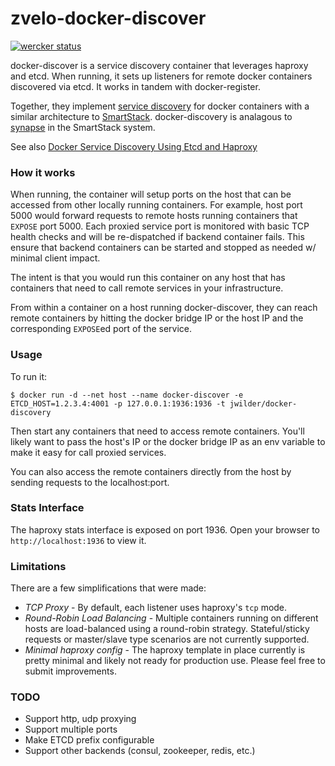 zvelo-docker-discover
=====================

[![wercker status](https://app.wercker.com/status/aa73805ce183bd02292d4ef310981747/s "wercker status")](https://app.wercker.com/project/bykey/aa73805ce183bd02292d4ef310981747)

docker-discover is a service discovery container that leverages haproxy and etcd.  When running,
it sets up listeners for remote docker containers discovered via etcd.  It works in tandem with
docker-register.

Together, they implement [service discovery][2] for docker containers with a similar architecture
to [SmartStack][3].  docker-discovery is analagous to [synapse][4] in the SmartStack system.

See also [Docker Service Discovery Using Etcd and Haproxy][5]

### How it works

When running, the container will setup ports on the host that can be accessed from other locally
running containers.  For example, host port 5000 would forward requests to remote hosts running
containers that `EXPOSE` port 5000.  Each proxied service port is monitored with basic TCP health
checks and will be re-dispatched if backend container fails.  This ensure that backend containers
can be started and stopped as needed w/ minimal client impact.

The intent is that you would run this container on any host that has containers that need to call
remote services in your infrastructure.

From within a container on a host running docker-discover, they can reach remote containers by hitting
the docker bridge IP or the host IP and the corresponding `EXPOSE`ed port of the service.

### Usage

To run it:

    $ docker run -d --net host --name docker-discover -e ETCD_HOST=1.2.3.4:4001 -p 127.0.0.1:1936:1936 -t jwilder/docker-discovery

Then start any containers that need to access remote containers.  You'll likely want to pass the host's
 IP or the docker bridge IP as an env variable to make it easy for call proxied services.

You can also access the remote containers directly from the host by sending requests to the
localhost:port.

### Stats Interface

The haproxy stats interface is exposed on port 1936.  Open your browser to `http://localhost:1936` to view it.

### Limitations

There are a few simplifications that were made:

* *TCP Proxy* - By default, each listener uses haproxy's `tcp` mode.
* *Round-Robin Load Balancing* - Multiple containers running on different hosts are load-balanced
using a round-robin strategy.  Stateful/sticky requests or master/slave type scenarios are not
currently supported.
* *Minimal haproxy config* - The haproxy template in place currently is pretty minimal and likely not ready for production use.  Please feel free to submit improvements.

[1]: https://github.com/jwilder/docker-gen
[2]: http://jasonwilder.com/blog/2014/02/04/service-discovery-in-the-cloud/
[3]: http://nerds.airbnb.com/smartstack-service-discovery-cloud/
[4]: https://github.com/airbnb/synapse
[5]: http://jasonwilder.com/blog/2014/07/15/docker-service-discovery/

### TODO

* Support http, udp proxying
* Support multiple ports
* Make ETCD prefix configurable
* Support other backends (consul, zookeeper, redis, etc.)
